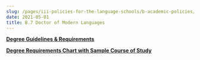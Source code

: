 ```yaml
---
slug: /pages/iii-policies-for-the-language-schools/b-academic-policies/b-7-doctor-of-modern-languages
date: 2021-05-01
title: B.7 Doctor of Modern Languages
---
```

[**Degree Guidelines & Requirements**](https://www.middlebury.edu/system/files/media/DML%20Student%20Guidelines%20New_2.pdf)

[**Degree Requirements Chart with Sample Course of Study**](https://www.middlebury.edu/system/files/media/New%20DML%20requirements%20chart_1.pdf)